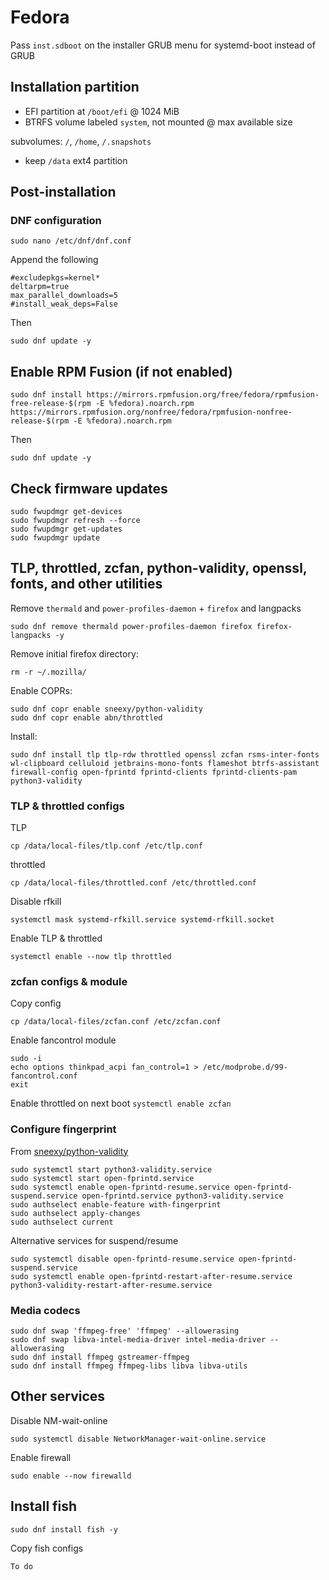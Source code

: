 # Fedora

Pass `inst.sdboot` on the installer GRUB menu for systemd-boot instead of GRUB

## Installation partition

- EFI partition at `/boot/efi` @ 1024 MiB
- BTRFS volume labeled `system`, not mounted @ max available size

subvolumes: `/`, `/home`, `/.snapshots`

- keep `/data` ext4 partition

## Post-installation
### DNF configuration
```
sudo nano /etc/dnf/dnf.conf
```
Append the following
```
#excludepkgs=kernel*
deltarpm=true
max_parallel_downloads=5
#install_weak_deps=False
```
Then
```
sudo dnf update -y
```
## Enable RPM Fusion (if not enabled)
```
sudo dnf install https://mirrors.rpmfusion.org/free/fedora/rpmfusion-free-release-$(rpm -E %fedora).noarch.rpm https://mirrors.rpmfusion.org/nonfree/fedora/rpmfusion-nonfree-release-$(rpm -E %fedora).noarch.rpm
```
Then
```
sudo dnf update -y
```
## Check firmware updates
```
sudo fwupdmgr get-devices 
sudo fwupdmgr refresh --force 
sudo fwupdmgr get-updates 
sudo fwupdmgr update
```
## TLP, throttled, zcfan, python-validity, openssl, fonts, and other utilities
Remove `thermald` and `power-profiles-daemon` + `firefox` and langpacks
```
sudo dnf remove thermald power-profiles-daemon firefox firefox-langpacks -y
```
Remove initial firefox directory:
```
rm -r ~/.mozilla/
```
Enable COPRs:
```
sudo dnf copr enable sneexy/python-validity
sudo dnf copr enable abn/throttled
```
Install:
```
sudo dnf install tlp tlp-rdw throttled openssl zcfan rsms-inter-fonts wl-clipboard celluloid jetbrains-mono-fonts flameshot btrfs-assistant firewall-config open-fprintd fprintd-clients fprintd-clients-pam python3-validity
```
### TLP & throttled configs
TLP
```
cp /data/local-files/tlp.conf /etc/tlp.conf
```
throttled
```
cp /data/local-files/throttled.conf /etc/throttled.conf
```
Disable rfkill
```
systemctl mask systemd-rfkill.service systemd-rfkill.socket
```
Enable TLP & throttled
```
systemctl enable --now tlp throttled
```
### zcfan configs & module
Copy config
```
cp /data/local-files/zcfan.conf /etc/zcfan.conf
```
Enable fancontrol module
```
sudo -i
echo options thinkpad_acpi fan_control=1 > /etc/modprobe.d/99-fancontrol.conf
exit
```
Enable throttled on next boot
```systemctl enable zcfan```
### Configure fingerprint
From [sneexy/python-validity](https://copr.fedorainfracloud.org/coprs/sneexy/python-validity/)
```
sudo systemctl start python3-validity.service
sudo systemctl start open-fprintd.service
sudo systemctl enable open-fprintd-resume.service open-fprintd-suspend.service open-fprintd.service python3-validity.service
sudo authselect enable-feature with-fingerprint
sudo authselect apply-changes
sudo authselect current
```
Alternative services for suspend/resume
```
sudo systemctl disable open-fprintd-resume.service open-fprintd-suspend.service
sudo systemctl enable open-fprintd-restart-after-resume.service python3-validity-restart-after-resume.service
```
### Media codecs
```
sudo dnf swap 'ffmpeg-free' 'ffmpeg' --allowerasing
sudo dnf swap libva-intel-media-driver intel-media-driver --allowerasing
sudo dnf install ffmpeg gstreamer-ffmpeg
sudo dnf install ffmpeg ffmpeg-libs libva libva-utils
```
## Other services
Disable NM-wait-online
```
sudo systemctl disable NetworkManager-wait-online.service
```
Enable firewall
```
sudo enable --now firewalld
```
## Install fish
```
sudo dnf install fish -y
```
Copy fish configs
```
To do
```
